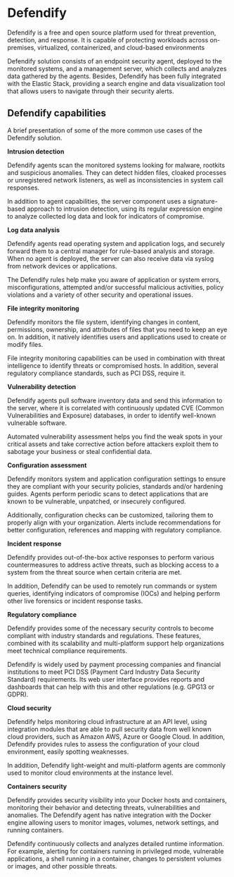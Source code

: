 # Defendify

Defendify is a free and open source platform used for threat prevention, detection, and response. It is capable of protecting workloads across on-premises, virtualized, containerized, and cloud-based environments

Defendify solution consists of an endpoint security agent, deployed to the monitored systems, and a management server, which collects and analyzes data gathered by the agents. Besides, Defendify has been fully integrated with the Elastic Stack, providing a search engine and data visualization tool that allows users to navigate through their security alerts.

## Defendify capabilities

A brief presentation of some of the more common use cases of the Defendify solution.

**Intrusion detection**

Defendify agents scan the monitored systems looking for malware, rootkits and suspicious anomalies. They can detect hidden files, cloaked processes or unregistered network listeners, as well as inconsistencies in system call responses.

In addition to agent capabilities, the server component uses a signature-based approach to intrusion detection, using its regular expression engine to analyze collected log data and look for indicators of compromise.

**Log data analysis**

Defendify agents read operating system and application logs, and securely forward them to a central manager for rule-based analysis and storage. When no agent is deployed, the server can also receive data via syslog from network devices or applications.

The Defendify rules help make you aware of application or system errors, misconfigurations, attempted and/or successful malicious activities, policy violations and a variety of other security and operational issues.

**File integrity monitoring**

Defendify monitors the file system, identifying changes in content, permissions, ownership, and attributes of files that you need to keep an eye on. In addition, it natively identifies users and applications used to create or modify files.

File integrity monitoring capabilities can be used in combination with threat intelligence to identify threats or compromised hosts. In addition, several regulatory compliance standards, such as PCI DSS, require it.

**Vulnerability detection**

Defendify agents pull software inventory data and send this information to the server, where it is correlated with continuously updated CVE (Common Vulnerabilities and Exposure) databases, in order to identify well-known vulnerable software.

Automated vulnerability assessment helps you find the weak spots in your critical assets and take corrective action before attackers exploit them to sabotage your business or steal confidential data.

**Configuration assessment**

Defendify monitors system and application configuration settings to ensure they are compliant with your security policies, standards and/or hardening guides. Agents perform periodic scans to detect applications that are known to be vulnerable, unpatched, or insecurely configured.

Additionally, configuration checks can be customized, tailoring them to properly align with your organization. Alerts include recommendations for better configuration, references and mapping with regulatory compliance.

**Incident response**

Defendify provides out-of-the-box active responses to perform various countermeasures to address active threats, such as blocking access to a system from the threat source when certain criteria are met.

In addition, Defendify can be used to remotely run commands or system queries, identifying indicators of compromise (IOCs) and helping perform other live forensics or incident response tasks.

**Regulatory compliance**

Defendify provides some of the necessary security controls to become compliant with industry standards and regulations. These features, combined with its scalability and multi-platform support help organizations meet technical compliance requirements.

Defendify is widely used by payment processing companies and financial institutions to meet PCI DSS (Payment Card Industry Data Security Standard) requirements. Its web user interface provides reports and dashboards that can help with this and other regulations (e.g. GPG13 or GDPR).

**Cloud security**

Defendify helps monitoring cloud infrastructure at an API level, using integration modules that are able to pull security data from well known cloud providers, such as Amazon AWS, Azure or Google Cloud. In addition, Defendify provides rules to assess the configuration of your cloud environment, easily spotting weaknesses.

In addition, Defendify light-weight and multi-platform agents are commonly used to monitor cloud environments at the instance level.

**Containers security**

Defendify provides security visibility into your Docker hosts and containers, monitoring their behavior and detecting threats, vulnerabilities and anomalies. The Defendify agent has native integration with the Docker engine allowing users to monitor images, volumes, network settings, and running containers.

Defendify continuously collects and analyzes detailed runtime information. For example, alerting for containers running in privileged mode, vulnerable applications, a shell running in a container, changes to persistent volumes or images, and other possible threats.
